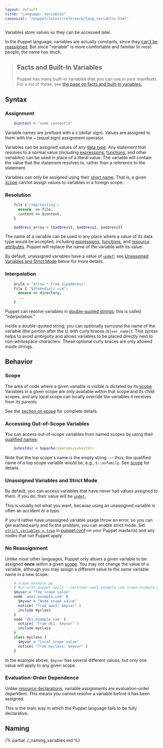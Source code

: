 ```yaml
---
layout: default
title: "Language: Variables"
canonical: "/puppet/latest/reference/lang_variables.html"
---
```



[expressions]: ./lang_expressions.html
[acceptable]: ./lang_reserved.html#variables
[reserved]: ./lang_reserved.html#reserved-variable-names
[datatype]: ./lang_data.html
[double_quote]: ./lang_data_string.html#double-quoted-strings
[functions]: ./lang_functions.html
[resource]: ./lang_resources.html
[scope]: ./lang_scope.html
[undef]: ./lang_data_undef.html
[strict_variables]: /references/4.1.latest/configuration.html#strictvariables
[puppet.conf]: ./config_file_main.html


 <a id="facts"><a id="trusted-node-data"><a id="agent-set-variables"><a id="master-set-variables"><a id="parser-set-variables">

Variables store values so they can be accessed later.

In the Puppet language, variables are actually constants, since they [can't be reassigned](#no-reassignment). But since "variable" is more comfortable and familiar to most people, the name has stuck.

> Facts and Built-In Variables
> -----
>
> Puppet has many built-in variables that you can use in your manifests. For a list of these, see [the page on facts and built-in variables.](./lang_facts_and_builtin_vars.html)

Syntax
-----

### Assignment

~~~ ruby
    $content = "some content\n"
~~~

Variable names are prefixed with a `$` (dollar sign). Values are assigned to them with the `=` (equal sign) assignment operator.

Variables can be assigned values of any [data type][datatype]. Any statement that resolves to a normal value (including [expressions][], [functions][], and other variables) can be used in place of a literal value. The variable will contain the value that the statement resolves to, rather than a reference to the statement.

Variables can only be assigned using their [short name](#naming). That is, a given [scope][] cannot assign values to variables in a foreign scope.

### Resolution

~~~ ruby
    file {'/tmp/testing':
      ensure  => file,
      content => $content,
    }

    $address_array = [$address1, $address2, $address3]
~~~

The name of a variable can be used in any place where a value of its data type would be accepted, including [expressions][], [functions][], and [resource attributes][resource]. Puppet will replace the name of the variable with its value.

By default, unassigned variables have a value of [`undef`][undef]; see [Unassigned Variables and Strict Mode](#unassigned-variables-and-strict-mode) below for more details.

### Interpolation

~~~ ruby
    $rule = "Allow * from $ipaddress"
    file { "${homedir}/.vim":
      ensure => directory,
      ...
    }
~~~

Puppet can resolve variables in [double-quoted strings][double_quote]; this is called "interpolation."

Inside a double-quoted string, you can optionally surround the name of the variable (the portion after the `$`) with curly braces (`${var_name}`). This syntax helps to avoid ambiguity and allows variables to be placed directly next to non-whitespace characters. These optional curly braces are only allowed inside strings.

Behavior
-----

### Scope

The area of code where a given variable is visible is dictated by its [scope][]. Variables in a given scope are only available within that scope and its child scopes, and any local scope can locally override the variables it receives from its parents.

See the [section on scope][scope] for complete details.

### Accessing Out-of-Scope Variables

You can access out-of-scope variables from named scopes by using their [qualified names](#naming):

~~~ ruby
    $vhostdir = $apache::params::vhostdir
~~~

Note that the top scope's name is the empty string --- thus, the qualified name of a top scope variable would be, e.g., `$::osfamily`. See [scope][] for details.

### Unassigned Variables and Strict Mode

By default, you can access variables that have never had values assigned to them. If you do, their value will be [`undef`.][undef]

This is usually not what you want, because using an unassigned variable is often an accident or a typo.

If you'd rather have unassigned variable usage throw an error, so you can get warned early and fix the problem, you can enable strict mode. Set [`strict_variables = true`][strict_variables] in [puppet.conf][] on your Puppet master(s) and any nodes that run Puppet apply.

### No Reassignment

Unlike most other languages, Puppet only allows a given variable to be assigned **once** within a given [scope][]. You may not change the value of a variable, although you may assign a different value to the same variable name in a new scope:

~~~ ruby
    # scope-example.pp
    # Run with puppet apply --certname www1.example.com scope-example.pp
    $myvar = "Top scope value"
    node 'www1.example.com' {
      $myvar = "Node scope value"
      notice( "from www1: $myvar" )
      include myclass
    }
    node 'db1.example.com' {
      notice( "from db1: $myvar" )
      include myclass
    }
    class myclass {
      $myvar = "Local scope value"
      notice( "from myclass: $myvar" )
    }
~~~

In the example above, `$myvar` has several different values, but only one value will apply to any given scope.

### Evaluation-Order Dependence

Unlike [resource declarations][resource], variable assignments are evaluation-order dependent. This means you cannot resolve a variable before it has been assigned.

This is the main way in which the Puppet language fails to be fully declarative.



Naming
-----

{% partial ./_naming_variables.md %}
